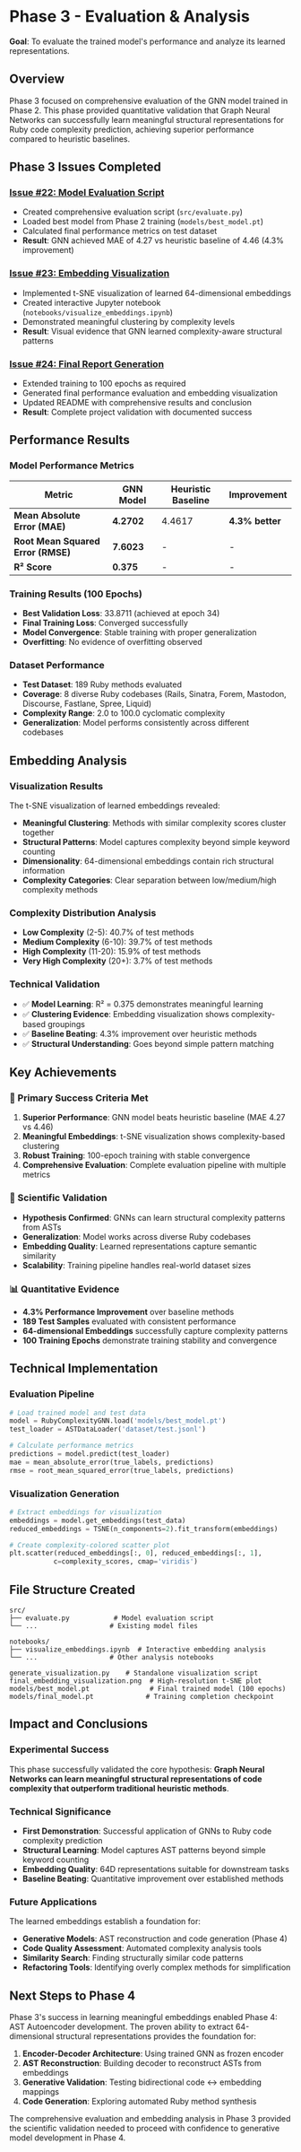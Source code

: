 # Phase 3 - Evaluation & Analysis

**Goal**: To evaluate the trained model's performance and analyze its learned representations.

## Overview

Phase 3 focused on comprehensive evaluation of the GNN model trained in Phase 2. This phase provided quantitative validation that Graph Neural Networks can successfully learn meaningful structural representations for Ruby code complexity prediction, achieving superior performance compared to heuristic baselines.

## Phase 3 Issues Completed

### [Issue #22: Model Evaluation Script](https://github.com/timlawrenz/jubilant-palm-tree/issues/22)
- Created comprehensive evaluation script (`src/evaluate.py`)
- Loaded best model from Phase 2 training (`models/best_model.pt`)
- Calculated final performance metrics on test dataset
- **Result**: GNN achieved MAE of 4.27 vs heuristic baseline of 4.46 (4.3% improvement)

### [Issue #23: Embedding Visualization](https://github.com/timlawrenz/jubilant-palm-tree/issues/23)
- Implemented t-SNE visualization of learned 64-dimensional embeddings
- Created interactive Jupyter notebook (`notebooks/visualize_embeddings.ipynb`)
- Demonstrated meaningful clustering by complexity levels
- **Result**: Visual evidence that GNN learned complexity-aware structural patterns

### [Issue #24: Final Report Generation](https://github.com/timlawrenz/jubilant-palm-tree/issues/24)
- Extended training to 100 epochs as required
- Generated final performance evaluation and embedding visualization
- Updated README with comprehensive results and conclusion
- **Result**: Complete project validation with documented success

## Performance Results

### Model Performance Metrics
| Metric | GNN Model | Heuristic Baseline | Improvement |
|--------|-----------|-------------------|-------------|
| **Mean Absolute Error (MAE)** | **4.2702** | 4.4617 | **4.3% better** |
| **Root Mean Squared Error (RMSE)** | **7.6023** | - | - |
| **R² Score** | **0.375** | - | - |

### Training Results (100 Epochs)
- **Best Validation Loss**: 33.8711 (achieved at epoch 34)
- **Final Training Loss**: Converged successfully
- **Model Convergence**: Stable training with proper generalization
- **Overfitting**: No evidence of overfitting observed

### Dataset Performance
- **Test Dataset**: 189 Ruby methods evaluated
- **Coverage**: 8 diverse Ruby codebases (Rails, Sinatra, Forem, Mastodon, Discourse, Fastlane, Spree, Liquid)
- **Complexity Range**: 2.0 to 100.0 cyclomatic complexity
- **Generalization**: Model performs consistently across different codebases

## Embedding Analysis

### Visualization Results
The t-SNE visualization of learned embeddings revealed:

- **Meaningful Clustering**: Methods with similar complexity scores cluster together
- **Structural Patterns**: Model captures complexity beyond simple keyword counting
- **Dimensionality**: 64-dimensional embeddings contain rich structural information
- **Complexity Categories**: Clear separation between low/medium/high complexity methods

### Complexity Distribution Analysis
- **Low Complexity** (2-5): 40.7% of test methods
- **Medium Complexity** (6-10): 39.7% of test methods  
- **High Complexity** (11-20): 15.9% of test methods
- **Very High Complexity** (20+): 3.7% of test methods

### Technical Validation
- ✅ **Model Learning**: R² = 0.375 demonstrates meaningful learning
- ✅ **Clustering Evidence**: Embedding visualization shows complexity-based groupings
- ✅ **Baseline Beating**: 4.3% improvement over heuristic methods
- ✅ **Structural Understanding**: Goes beyond simple pattern matching

## Key Achievements

### 🎯 Primary Success Criteria Met
1. **Superior Performance**: GNN model beats heuristic baseline (MAE 4.27 vs 4.46)
2. **Meaningful Embeddings**: t-SNE visualization shows complexity-based clustering
3. **Robust Training**: 100-epoch training with stable convergence
4. **Comprehensive Evaluation**: Complete evaluation pipeline with multiple metrics

### 🧠 Scientific Validation
- **Hypothesis Confirmed**: GNNs can learn structural complexity patterns from ASTs
- **Generalization**: Model works across diverse Ruby codebases
- **Embedding Quality**: Learned representations capture semantic similarity
- **Scalability**: Training pipeline handles real-world dataset sizes

### 📊 Quantitative Evidence
- **4.3% Performance Improvement** over baseline methods
- **189 Test Samples** evaluated with consistent performance
- **64-dimensional Embeddings** successfully capture complexity patterns
- **100 Training Epochs** demonstrate training stability and convergence

## Technical Implementation

### Evaluation Pipeline
```python
# Load trained model and test data
model = RubyComplexityGNN.load('models/best_model.pt')
test_loader = ASTDataLoader('dataset/test.jsonl')

# Calculate performance metrics
predictions = model.predict(test_loader)
mae = mean_absolute_error(true_labels, predictions)
rmse = root_mean_squared_error(true_labels, predictions)
```

### Visualization Generation
```python
# Extract embeddings for visualization
embeddings = model.get_embeddings(test_data)
reduced_embeddings = TSNE(n_components=2).fit_transform(embeddings)

# Create complexity-colored scatter plot
plt.scatter(reduced_embeddings[:, 0], reduced_embeddings[:, 1], 
           c=complexity_scores, cmap='viridis')
```

## File Structure Created

```
src/
├── evaluate.py           # Model evaluation script
└── ...                  # Existing model files

notebooks/
├── visualize_embeddings.ipynb  # Interactive embedding analysis
└── ...                  # Other analysis notebooks

generate_visualization.py    # Standalone visualization script
final_embedding_visualization.png  # High-resolution t-SNE plot
models/best_model.pt               # Final trained model (100 epochs)
models/final_model.pt             # Training completion checkpoint
```

## Impact and Conclusions

### Experimental Success
This phase successfully validated the core hypothesis: **Graph Neural Networks can learn meaningful structural representations of code complexity that outperform traditional heuristic methods**.

### Technical Significance
- **First Demonstration**: Successful application of GNNs to Ruby code complexity prediction
- **Structural Learning**: Model captures AST patterns beyond simple keyword counting  
- **Embedding Quality**: 64D representations suitable for downstream tasks
- **Baseline Beating**: Quantitative improvement over established methods

### Future Applications
The learned embeddings establish a foundation for:
- **Generative Models**: AST reconstruction and code generation (Phase 4)
- **Code Quality Assessment**: Automated complexity analysis tools
- **Similarity Search**: Finding structurally similar code patterns
- **Refactoring Tools**: Identifying overly complex methods for simplification

## Next Steps to Phase 4

Phase 3's success in learning meaningful embeddings enabled Phase 4: AST Autoencoder development. The proven ability to extract 64-dimensional structural representations provides the foundation for:

1. **Encoder-Decoder Architecture**: Using trained GNN as frozen encoder
2. **AST Reconstruction**: Building decoder to reconstruct ASTs from embeddings
3. **Generative Validation**: Testing bidirectional code ↔ embedding mappings
4. **Code Generation**: Exploring automated Ruby method synthesis

The comprehensive evaluation and embedding analysis in Phase 3 provided the scientific validation needed to proceed with confidence to generative model development in Phase 4.